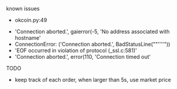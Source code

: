 known issues

- okcoin.py:49
* 'Connection aborted.', gaierror(-5, 'No address associated with hostname'
* ConnectionError: ('Connection aborted.', BadStatusLine(""''''"))
* 'EOF occurred in violation of protocol (_ssl.c:581)'
* 'Connection aborted.', error(110, 'Connection timed out'


TODO

- keep track of each order, when larger than 5s, use market price
